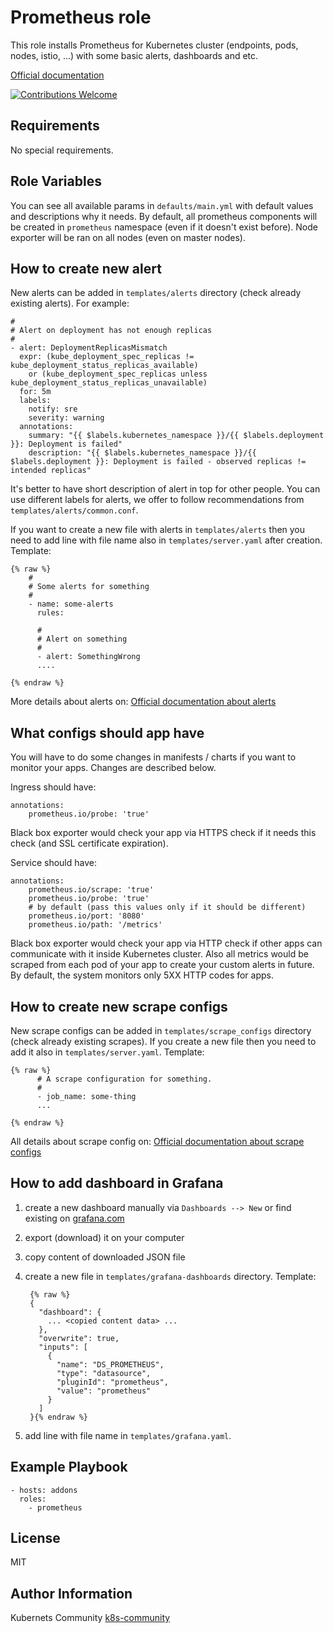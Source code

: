 Prometheus role
===============

This role installs Prometheus for Kubernetes cluster (endpoints, pods, nodes, istio, ...) with some basic alerts, dashboards and etc.

[Official documentation](https://prometheus.io/docs/introduction/overview/)

[![Contributions Welcome](https://img.shields.io/badge/contributions-welcome-brightgreen.svg?style=flat)](https://github.com/k8s-community/cluster-deploy/issues)

Requirements
------------

No special requirements.

Role Variables
--------------

You can see all available params  in `defaults/main.yml` with default values and descriptions why it needs. By default, all prometheus components will be created in `prometheus` namespace (even if it doesn't exist before). Node exporter will be ran on all nodes (even on master nodes).

How to create new alert
-----------------------

New alerts can be added in `templates/alerts` directory (check already existing alerts). For example:

    #
    # Alert on deployment has not enough replicas
    #
    - alert: DeploymentReplicasMismatch
      expr: (kube_deployment_spec_replicas != kube_deployment_status_replicas_available)
        or (kube_deployment_spec_replicas unless kube_deployment_status_replicas_unavailable)
      for: 5m
      labels:
        notify: sre
        severity: warning
      annotations:
        summary: "{{ $labels.kubernetes_namespace }}/{{ $labels.deployment }}: Deployment is failed"
        description: "{{ $labels.kubernetes_namespace }}/{{ $labels.deployment }}: Deployment is failed - observed replicas != intended replicas"

It's better to have short description of alert in top for other people. You can use different labels for alerts, we offer to follow recommendations from `templates/alerts/common.conf`.

If you want to create a new file with alerts in `templates/alerts` then you need to add line with file name also in `templates/server.yaml` after creation. Template:

    {% raw %}
        #
        # Some alerts for something
        #
        - name: some-alerts
          rules:

          #
          # Alert on something
          #
          - alert: SomethingWrong
          ....

    {% endraw %}

More details about alerts on: [Official documentation about alerts](https://prometheus.io/docs/alerting/rules/)

What configs should app have
----------------------------

You will have to do some changes in manifests / charts if you want to monitor your apps. Changes are described below.

Ingress should have:

    annotations:
        prometheus.io/probe: 'true'

Black box exporter would check your app via HTTPS check if it needs this check (and SSL certificate expiration).

Service should have:

    annotations:
        prometheus.io/scrape: 'true'
        prometheus.io/probe: 'true'
        # by default (pass this values only if it should be different)
        prometheus.io/port: '8080'
        prometheus.io/path: '/metrics'

Black box exporter would check your app via HTTP check if other apps can communicate with it inside Kubernetes cluster. Also all metrics would be scraped from each pod of your app to create your custom alerts in future. By default, the system monitors only 5XX HTTP codes for apps.

How to create new scrape configs
--------------------------------

New scrape configs can be added in `templates/scrape_configs` directory (check already existing scrapes). If you create a new file then you need to add it also in `templates/server.yaml`. Template:

    {% raw %}
          # A scrape configuration for something.
          #
          - job_name: some-thing
          ...

    {% endraw %}

All details about scrape config on: [Official documentation about scrape configs](https://prometheus.io/docs/operating/configuration/#<scrape_config>)

How to add dashboard in Grafana
-----------------------------------

1. create a new dashboard manually via `Dashboards --> New` or find existing on [grafana.com](https://grafana.com/dashboards)
2. export (download) it on your computer
3. copy content of downloaded JSON file
4. create a new file in `templates/grafana-dashboards` directory. Template:

        {% raw %}
        {
          "dashboard": {
            ... <copied content data> ...
          },
          "overwrite": true,
          "inputs": [
            {
              "name": "DS_PROMETHEUS",
              "type": "datasource",
              "pluginId": "prometheus",
              "value": "prometheus"
            }
          ]
        }{% endraw %}

5. add line with file name in `templates/grafana.yaml`.

Example Playbook
----------------

    - hosts: addons
      roles:
        - prometheus

License
-------

MIT

Author Information
------------------

Kubernets Community [k8s-community](https://github.com/k8s-community)
